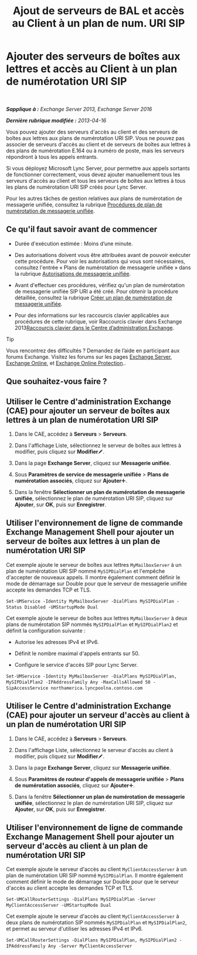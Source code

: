 ﻿---
title: 'Ajout de serveurs de BAL et accès au Client à un plan de num. URI SIP'
TOCTitle: Ajouter des serveurs de boîtes aux lettres et accès au Client à un plan de numérotation URI SIP
ms:assetid: 17fed308-ff0d-4e61-b9f9-e6680b6eccaa
ms:mtpsurl: https://technet.microsoft.com/fr-fr/library/Aa996399(v=EXCHG.150)
ms:contentKeyID: 52062940
ms.date: 05/23/2018
mtps_version: v=EXCHG.150
ms.translationtype: MT
---

# Ajouter des serveurs de boîtes aux lettres et accès au Client à un plan de numérotation URI SIP

 

_**Sapplique à :** Exchange Server 2013, Exchange Server 2016_

_**Dernière rubrique modifiée :** 2013-04-16_

Vous pouvez ajouter des serveurs d'accès au client et des serveurs de boîtes aux lettres aux plans de numérotation URI SIP. Vous ne pouvez pas associer de serveurs d'accès au client et de serveurs de boîtes aux lettres à des plans de numérotation E.164 ou à numéro de poste, mais les serveurs répondront à tous les appels entrants.

Si vous déployez Microsoft Lync Server, pour permettre aux appels sortants de fonctionner correctement, vous devez ajouter manuellement tous les serveurs d'accès au client et tous les serveurs de boîtes aux lettres à tous les plans de numérotation URI SIP créés pour Lync Server.

Pour les autres tâches de gestion relatives aux plans de numérotation de messagerie unifiée, consultez la rubrique [Procédures de plan de numérotation de messagerie unifiée](um-dial-plan-procedures-exchange-2013-help.md).

## Ce qu'il faut savoir avant de commencer

  - Durée d'exécution estimée : Moins d’une minute.

  - Des autorisations doivent vous être attribuées avant de pouvoir exécuter cette procédure. Pour voir les autorisations qui vous sont nécessaires, consultez l'entrée « Plans de numérotation de messagerie unifiée » dans la rubrique [Autorisations de messagerie unifiée](unified-messaging-permissions-exchange-2013-help.md).

  - Avant d'effectuer ces procédures, vérifiez qu'un plan de numérotation de messagerie unifiée SIP URI a été créé. Pour obtenir la procédure détaillée, consultez la rubrique [Créer un plan de numérotation de messagerie unifiée](create-a-um-dial-plan-exchange-2013-help.md).

  - Pour des informations sur les raccourcis clavier applicables aux procédures de cette rubrique, voir Raccourcis clavier dans Exchange 2013[Raccourcis clavier dans le Centre d’administration Exchange](keyboard-shortcuts-in-the-exchange-admin-center-exchange-online-protection-help.md).

> [!TIP]
> Vous rencontrez des difficultés ? Demandez de l’aide en participant aux forums Exchange. Visitez les forums sur les pages <a href="https://go.microsoft.com/fwlink/p/?linkid=60612">Exchange Server</a>, <a href="https://go.microsoft.com/fwlink/p/?linkid=267542">Exchange Online</a>, et <a href="https://go.microsoft.com/fwlink/p/?linkid=285351">Exchange Online Protection</a>..


## Que souhaitez-vous faire ?

## Utiliser le Centre d'administration Exchange (CAE) pour ajouter un serveur de boîtes aux lettres à un plan de numérotation URI SIP

1.  Dans le CAE, accédez à **Serveurs** \> **Serveurs**.

2.  Dans l'affichage Liste, sélectionnez le serveur de boîtes aux lettres à modifier, puis cliquez sur **Modifier**![Icône Modifier](images/Bb124582.6f53ccb2-1f13-4c02-bea0-30690e6ea71d(EXCHG.150).gif "Icône Modifier").

3.  Dans la page **Exchange Server**, cliquez sur **Messagerie unifiée**.

4.  Sous **Paramètres de service de messagerie unifiée** \> **Plans de numérotation associés**, cliquez sur **Ajouter**![Icône Ajouter](images/JJ218640.c1e75329-d6d7-4073-a27d-498590bbb558(EXCHG.150).gif "Icône Ajouter").

5.  Dans la fenêtre **Sélectionner un plan de numérotation de messagerie unifiée**, sélectionnez le plan de numérotation URI SIP, cliquez sur **Ajouter**, sur **OK**, puis sur **Enregistrer**.

## Utiliser l'environnement de ligne de commande Exchange Management Shell pour ajouter un serveur de boîtes aux lettres à un plan de numérotation URI SIP

Cet exemple ajoute le serveur de boîtes aux lettres `MyMailboxServer` à un plan de numérotation URI SIP nommé `MySIPDialPlan` et l'empêche d'accepter de nouveaux appels. Il montre également comment définir le mode de démarrage sur Double pour que le serveur de messagerie unifiée accepte les demandes TCP et TLS.

    Set-UMService -Identity MyMailboxServer -DialPlans MySIPDialPlan -Status Disabled -UMStartupMode Dual

Cet exemple ajoute le serveur de boîtes aux lettres `MyMailboxServer` à deux plans de numérotation SIP nommés `MySIPDialPlan` et `MySIPDialPlan2` et définit la configuration suivante :

  - Autorise les adresses IPv4 et IPv6.

  - Définit le nombre maximal d'appels entrants sur 50.

  - Configure le service d'accès SIP pour Lync Server.

<!-- end list -->

    Set-UMService -Identity MyMailboxServer -DialPlans MySIPDialPlan, MySIPDialPlan2 -IPAddressFamily Any -MaxCallsAllowed 50 -SipAccessService northamerica.lyncpoolna.contoso.com

## Utiliser le Centre d'administration Exchange (CAE) pour ajouter un serveur d'accès au client à un plan de numérotation URI SIP

1.  Dans le CAE, accédez à **Serveurs** \> **Serveurs**.

2.  Dans l'affichage Liste, sélectionnez le serveur d'accès au client à modifier, puis cliquez sur **Modifier**![Icône Modifier](images/Bb124582.6f53ccb2-1f13-4c02-bea0-30690e6ea71d(EXCHG.150).gif "Icône Modifier").

3.  Dans la page **Exchange Server**, cliquez sur **Messagerie unifiée**.

4.  Sous **Paramètres de routeur d'appels de messagerie unifiée** \> **Plans de numérotation associés**, cliquez sur **Ajouter**![Icône Ajouter](images/JJ218640.c1e75329-d6d7-4073-a27d-498590bbb558(EXCHG.150).gif "Icône Ajouter").

5.  Dans la fenêtre **Sélectionner un plan de numérotation de messagerie unifiée**, sélectionnez le plan de numérotation URI SIP, cliquez sur **Ajouter**, sur **OK**, puis sur **Enregistrer**.

## Utiliser l'environnement de ligne de commande Exchange Management Shell pour ajouter un serveur d'accès au client à un plan de numérotation URI SIP

Cet exemple ajoute le serveur d'accès au client `MyClientAccessServer` à un plan de numérotation URI SIP nommé `MySIPDialPlan`. Il montre également comment définir le mode de démarrage sur Double pour que le serveur d'accès au client accepte les demandes TCP et TLS.

    Set-UMCallRouterSettings -DialPlans MySIPDialPlan -Server MyClientAccessServer -UMStartupMode Dual

Cet exemple ajoute le serveur d'accès au client `MyClientAccessServer` à deux plans de numérotation SIP nommés `MySIPDialPlan` et `MySIPDialPlan2`, et permet au serveur d'utiliser les adresses IPv4 et IPv6.

    Set-UMCallRouterSettings -DialPlans MySIPDialPlan, MySIPDialPlan2 -IPAddressFamily Any -Server MyClientAccessServer

